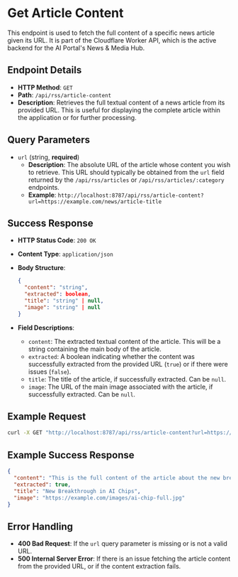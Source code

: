 # Get Article Content

This endpoint is used to fetch the full content of a specific news article given its URL. It is part of the Cloudflare Worker API, which is the active backend for the AI Portal's News & Media Hub.

## Endpoint Details

*   **HTTP Method**: `GET`
*   **Path**: `/api/rss/article-content`
*   **Description**: Retrieves the full textual content of a news article from its provided URL. This is useful for displaying the complete article within the application or for further processing.

## Query Parameters

*   `url` (string, **required**)
    *   **Description**: The absolute URL of the article whose content you wish to retrieve. This URL should typically be obtained from the `url` field returned by the `/api/rss/articles` or `/api/rss/articles/:category` endpoints.
    *   **Example**: `http://localhost:8787/api/rss/article-content?url=https://example.com/news/article-title`

## Success Response

*   **HTTP Status Code**: `200 OK`
*   **Content Type**: `application/json`
*   **Body Structure**:

    ```json
    {
      "content": "string",
      "extracted": boolean,
      "title": "string" | null,
      "image": "string" | null
    }
    ```

*   **Field Descriptions**:
    *   `content`: The extracted textual content of the article. This will be a string containing the main body of the article.
    *   `extracted`: A boolean indicating whether the content was successfully extracted from the provided URL (`true`) or if there were issues (`false`).
    *   `title`: The title of the article, if successfully extracted. Can be `null`.
    *   `image`: The URL of the main image associated with the article, if successfully extracted. Can be `null`.

## Example Request

```bash
curl -X GET "http://localhost:8787/api/rss/article-content?url=https://example.com/tech/ai-chips-breakthrough"
```

## Example Success Response

```json
{
  "content": "This is the full content of the article about the new breakthrough in AI chips...",
  "extracted": true,
  "title": "New Breakthrough in AI Chips",
  "image": "https://example.com/images/ai-chip-full.jpg"
}
```

## Error Handling

*   **400 Bad Request**: If the `url` query parameter is missing or is not a valid URL.
*   **500 Internal Server Error**: If there is an issue fetching the article content from the provided URL, or if the content extraction fails.